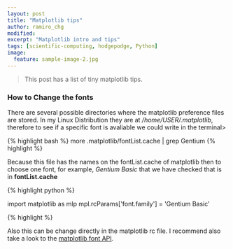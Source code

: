 ```yaml
---
layout: post
title: "Matplotlib tips"
author: ramiro_chg
modified:
excerpt: "Matplotlib intro and tips"
tags: [scientific-computing, hodgepodge, Python]
image:
  feature: sample-image-2.jpg
---
```


> This post has a list of tiny matplotlib tips. 

### How to Change the fonts

There are several possible directories where the matplotlib preference files are stored. In my Linux Distribution they are at */home/USER/.matplotlib*, therefore to see if a specific font is avaliable we could write in the terminal>

{% highlight bash %}
more .matplotlib/fontList.cache | grep Gentium
{% highlight %}

Because this file has the names on the fontList.cache of matplotlib then to choose one font, for example, *Gentium Basic* that we have checked that is in **fontList.cache**

{% highlight python %}

import matplotlib as mlp
mpl.rcParams['font.family'] = 'Gentium Basic'

{% highlight %}

Also this can be change directly in the matplotlib rc file. I recommend also take a look to the [matplotlib font API](http://matplotlib.org/api/font_manager_api.html).



